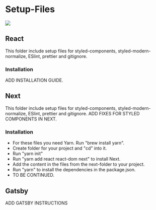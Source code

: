 # Setup-Files
<img src="https://media.giphy.com/media/yEMONcnJvnDRS/giphy.gif"/>

## React
This folder include setup files for styled-components, styled-modern-normalize, ESlint, prettier and gitignore.

### Installation
ADD INSTALLATION GUIDE.

## Next
This folder include setup files for styled-components, styled-modern-normalize, ESlint, prettier and gitignore.
ADD FIXES FOR STYLED COMPONENTS IN NEXT.

### Installation
- For these files you need Yarn. Run "brew install yarn".
- Create folder for your project and "cd" into it.
- Run "yarn init"
- Run "yarn add react react-dom next" to install Next.
- Add the content in the files from the next-folder to your project.
- Run "yarn" to install the dependencies in the package.json.
- TO BE CONTINUED.

## Gatsby
ADD GATSBY INSTRUCTIONS
